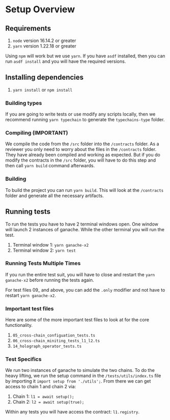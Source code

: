 # Setup Overview

## Requirements

1. `node` version 16.14.2 or greater
2. `yarn` version 1.22.18 or greater

Using `npm` will work but we use `yarn`. If you have `asdf` installed, then you can run `asdf install` and you will have the required versions.

## Installing dependencies

1. `yarn install` or `npm install`

### Building types

If you are going to write tests or use modify any scripts locally, then we recommend running `yarn typechain` to generate the `typechains-type` folder.

### Compiling (IMPORTANT)

We compile the code from the `/src` folder into the `/contracts` folder. As a reviewer you only need to worry about the files in the `/contracts` folder. They have already been compiled and working as expected. But if you do modify the contracts in the `/src` folder, you will have to do this step and then call `yarn build` command afterwards.

### Building

To build the project you can run `yarn build`. This will look at the `/contracts` folder and generate all the necessary artifacts.

## Running tests

To run the tests you have to have 2 terminal windows open. One window will launch 2 instances of ganache. While the other terminal you will run the test.

1. Terminal window 1: `yarn ganache-x2`
2. Terminal window 2: `yarn test`

### Running Tests Multiple Times

If you run the entire test suit, you will have to close and restart the `yarn ganache-x2` before running the tests again.

For test files 09\_ and above, you can add the `.only` modifier and not have to restart `yarn ganache-x2`.

### Important test files

Here are some of the more important test files to look at for the core functionality.

1. `05_cross-chain_configuation_tests.ts`
2. `06_cross-chain_miniting_tests_l1_l2.ts`
3. `14_holograph_operator_tests.ts`

### Test Specifics

We run two instances of ganache to simulate the two chains. To do the heavy lifting, we run the setup command in the `/tests/utils/index.ts` file by importing it `import setup from './utils';`. From there we can get access to chain 1 and chain 2 via:

1. Chain 1: `l1 = await setup();`
2. Chain 2: `l2 = await setup(true);`

Within any tests you will have access the contract: `l1.registry`.
